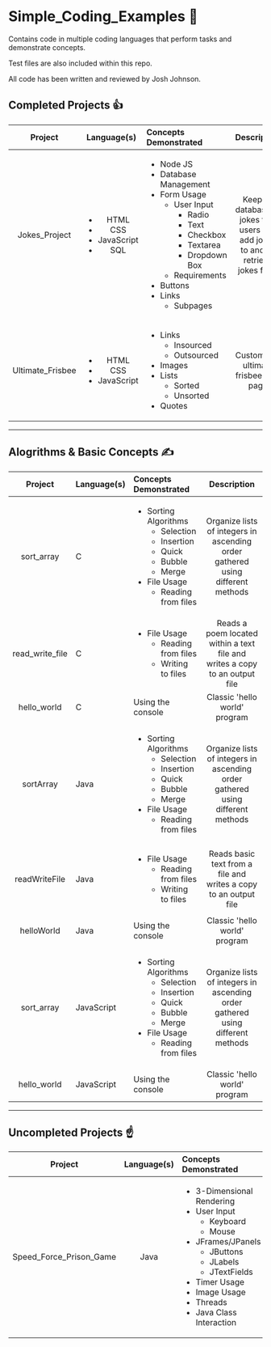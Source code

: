 # **Simple_Coding_Examples** :open_book:
Contains code in multiple coding languages that perform tasks and demonstrate concepts.

Test files are also included within this repo.

All code has been written and reviewed by Josh Johnson.

## Completed Projects :thumbsup:
| Project | Language(s) | Concepts Demonstrated | Description |
| :------------------------: | :------------------------: | :----------------------- | :------------------------------------: |
| Jokes_Project | <ul><li>HTML</li><li>CSS</li><li>JavaScript</li><li>SQL</li></ul> | <ul><li>Node JS</li><li>Database Management</li><li>Form Usage<ul><li>User Input<ul><li>Radio</li><li>Text</li><li>Checkbox</li><li>Textarea</li><li>Dropdown Box</li></ul></li><li>Requirements</li></ul></li><li>Buttons</li><li>Links<ul><li>Subpages</li></ul></li></ul> | Keeps a database of jokes that users can add jokes to and/or retrieve jokes from |
| Ultimate_Frisbee | <ul><li>HTML</li><li>CSS</li><li>JavaScript</li></ul> | <ul><li>Links<ul><li>Insourced</li><li>Outsourced</li></ul></li><li>Images</li><li>Lists<ul><li>Sorted</li><li>Unsorted</li></ul></li><li>Quotes</li></ul> | Customized ultimate frisbee Wiki page |
---
## Alogrithms & Basic Concepts :writing_hand:
| Project | Language(s) | Concepts Demonstrated | Description |
| :------------------------: | ------------------------ | :------------------------ | :------------------------------------: |
| sort_array | C | <ul><li>Sorting Algorithms<ul><li>Selection</li><li>Insertion</li><li>Quick</li><li>Bubble</li><li>Merge</li></ul></li><li>File Usage<ul><li>Reading from files</li></ul></li></ul> | Organize lists of integers in ascending order gathered using different methods |
| read_write_file | C | <ul><li>File Usage<ul><li>Reading from files</li><li>Writing to files</li></ul></li></ul> | Reads a poem located within a text file and writes a copy to an output file |
| hello_world | C | Using the console | Classic 'hello world' program |
| sortArray | Java | <ul><li>Sorting Algorithms<ul><li>Selection</li><li>Insertion</li><li>Quick</li><li>Bubble</li><li>Merge</li></ul></li><li>File Usage<ul><li>Reading from files</li></ul></li></ul> | Organize lists of integers in ascending order gathered using different methods |
| readWriteFile | Java | <ul><li>File Usage<ul><li>Reading from files</li><li>Writing to files</li></ul></li></ul>  | Reads basic text from a file and writes a copy to an output file |
| helloWorld | Java | Using the console | Classic 'hello world' program |
| sort_array | JavaScript | <ul><li>Sorting Algorithms<ul><li>Selection</li><li>Insertion</li><li>Quick</li><li>Bubble</li><li>Merge</li></ul></li><li>File Usage<ul><li>Reading from files</li></ul></li></ul> | Organize lists of integers in ascending order gathered using different methods |
| hello_world | JavaScript | Using the console | Classic 'hello world' program |
---
## Uncompleted Projects :point_up:
| Project | Language(s) | Concepts Demonstrated | Description |
| :------------------------: | :------------------------: | :------------------------ | :------------------------------------: |
| Speed_Force_Prison_Game  | Java | <ul><li>3-Dimensional Rendering</li><li>User Input<ul><li>Keyboard</li><li>Mouse</li></ul></li><li>JFrames/JPanels<ul><li>JButtons</li><li>JLabels</li><li>JTextFields</li></ul></li><li>Timer Usage</li><li>Image Usage</li><li>Threads</li><li>Java Class Interaction</li></ul> | 3-Dimensional game that uses Java's graphical interface |